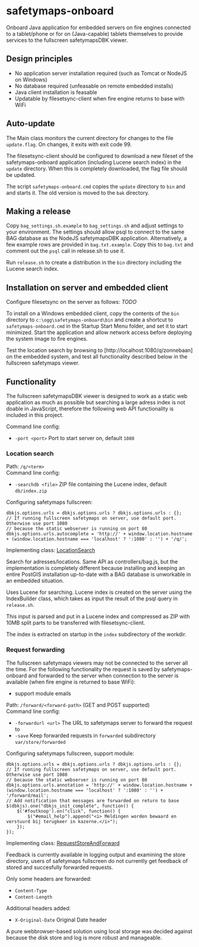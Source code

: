 # safetymaps-onboard

Onboard Java application for embedded servers on fire engines connected to a 
tablet/phone or for on (Java-capable) tablets themselves to provide services 
to the fullscreen safetymapsDBK viewer.

## Design principles

 - No application server installation required (such as Tomcat or NodeJS on Windows)
 - No database required (unfeasable on remote embedded installs)
 - Java client installation is feasable
 - Updatable by filesetsync-client when fire engine returns to base with WiFi

## Auto-update

The Main class monitors the current directory for changes to the file
`update.flag`. On changes, it exits with exit code 99.

The filesetsync-client should be configured to download a new fileset of the
safetymaps-onboard application (including Lucene search index) in the `update`
directory. When this is completely downloaded, the flag file should be updated.

The script `safetymaps-onboard.cmd` copies the `update` directory to `bin` and
and starts it. The old version is moved to the `bak` directory.

## Making a release

Copy `bag_settings.sh.example` to `bag_settings.sh` and adjust settings to your
environment. The settings should allow psql to connect to the same BAG database
as the NodeJS safetymapsDBK application. Alternatively, a few example rows are
provided in `bag.txt.example`. Copy this to `bag.txt` and comment out the `psql` call
in release.sh to use it.

Run `release.sh` to create a distribution in the `bin` directory including the
Lucene search index.

## Installation on server and embedded client

Configure filesetsync on the server as follows:
_TODO_

To install on a Windows embedded client, copy the contents of the `bin` directory
to `c:\ogg\safetymaps-onboard\bin` and create a shortcut to
 `safetymaps-onboard.cmd` in the Startup Start Menu folder, and set it to start
minimized. Start the application and allow network access before deploying the
system image to fire engines.

Test the location search by browsing to [http://localhost:1080/q/zonnebaan] on the
embedded system, and test all functionality described below in the fullscreen 
safetymaps viewer.

## Functionality

The fullscreen safetymapsDBK viewer is designed to work as a static web 
application as much as possible but searching a large adress index is not
doable in JavaScript, therefore the following web API functionality is
included in this project.

Command line config:
- `-port <port>` Port to start server on, default `1080`

### Location search

Path: `/q/<term>`  
Command line config:
- `-searchdb <file>` ZIP file containing the Lucene index, default `db/index.zip`

Configuring safetymaps fullscreen:
```
dbkjs.options.urls = dbkjs.options.urls ? dbkjs.options.urls : {};
// If running fullscreen safetymaps on server, use default port. Otherwise use port 1080
// because the static webserver is running on port 80
dbkjs.options.urls.autocomplete = 'http://' + window.location.hostname + (window.location.hostname === 'localhost' ? ':1080' : '') + '/q/';
```
Implementing class: [LocationSearch](src/main/java/nl/opengeogroep/safetymaps/onboard/LocationSearch.java)

Search for adresses/locations. Same API as controllers/bag.js, but the 
implementation is completely different because installing and keeping 
an entire PostGIS installation up-to-date with a BAG database is unworkable
in an embedded situation.

Uses Lucene for searching. Lucene index is created on the server using the
IndexBuilder class, which takes as input the result of the psql query in 
`release.sh`.

This input is parsed and put in a Lucene index and compressed as ZIP with 10MB
split parts to be transferred with filesetsync-client.

The index is extracted on startup in the `index` subdirectory of the workdir.

### Request forwarding

The fullscreen safetymaps viewers may not be connected to the server all the 
time. For the following functionality the request is saved by
safetymaps-onboard and forwarded to the server when connection to the server is
available (when fire engine is returned to base WiFi):

- support module emails

Path: `/forward/<forward-path>` (GET and POST supported)  
Command line config:
- `-forwardurl <url>` The URL to safetymaps server to forward the request to
- `-save` Keep forwarded requests in `forwarded` subdirectory `var/store/forwarded`

Configuring safetymaps fullscreen, support module:
```
dbkjs.options.urls = dbkjs.options.urls ? dbkjs.options.urls : {};
// If running fullscreen safetymaps on server, use default port. Otherwise use port 1080
// because the static webserver is running on port 80
dbkjs.options.urls.annotation = 'http://' + window.location.hostname +  (window.location.hostname === 'localhost' ? ':1080' : '') + '/forward/mail';
// Add notification that messages are forwarded on return to base
$(dbkjs).one("dbkjs_init_complete", function() {
    $('#foutknop').on("click", function() {
        $("#email_help").append("<i> Meldingen worden bewaard en verstuurd bij terugkeer in kazerne.</i>");
    });
});
```
Implementing class: [RequestStoreAndForward](src/main/java/nl/opengeogroep/safetymaps/onboard/RequestStoreAndForward.java)

Feedback is currently available in logging output and examining the store 
directory, users of safetymaps fullscreen do not currently get feedback of 
stored and succesfully forwarded requests.

Only some headers are forwarded:
 - `Content-Type`
 - `Content-Length`
 
Additional headers added:
 - `X-Original-Date` Original Date header
 
A pure webbrowser-based solution using local storage was decided against 
because the disk store and log is more robust and manageable.

